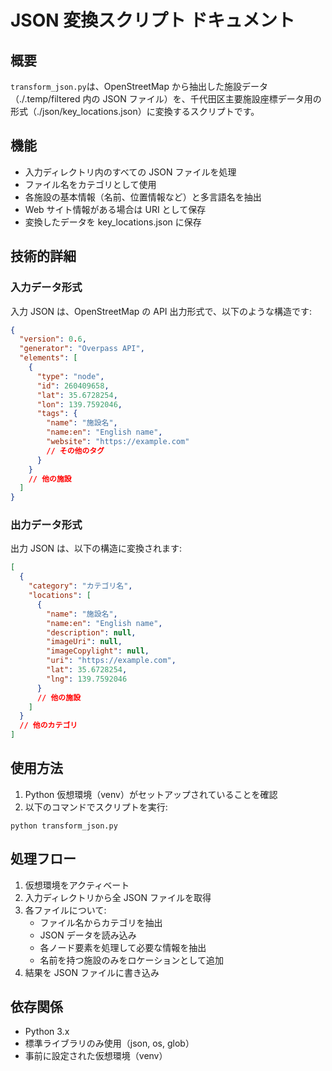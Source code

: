 # JSON 変換スクリプト ドキュメント

## 概要

`transform_json.py`は、OpenStreetMap から抽出した施設データ（./.temp/filtered 内の JSON ファイル）を、千代田区主要施設座標データ用の形式（./json/key_locations.json）に変換するスクリプトです。

## 機能

- 入力ディレクトリ内のすべての JSON ファイルを処理
- ファイル名をカテゴリとして使用
- 各施設の基本情報（名前、位置情報など）と多言語名を抽出
- Web サイト情報がある場合は URI として保存
- 変換したデータを key_locations.json に保存

## 技術的詳細

### 入力データ形式

入力 JSON は、OpenStreetMap の API 出力形式で、以下のような構造です:

```json
{
  "version": 0.6,
  "generator": "Overpass API",
  "elements": [
    {
      "type": "node",
      "id": 260409658,
      "lat": 35.6728254,
      "lon": 139.7592046,
      "tags": {
        "name": "施設名",
        "name:en": "English name",
        "website": "https://example.com"
        // その他のタグ
      }
    }
    // 他の施設
  ]
}
```

### 出力データ形式

出力 JSON は、以下の構造に変換されます:

```json
[
  {
    "category": "カテゴリ名",
    "locations": [
      {
        "name": "施設名",
        "name:en": "English name",
        "description": null,
        "imageUri": null,
        "imageCopylight": null,
        "uri": "https://example.com",
        "lat": 35.6728254,
        "lng": 139.7592046
      }
      // 他の施設
    ]
  }
  // 他のカテゴリ
]
```

## 使用方法

1. Python 仮想環境（venv）がセットアップされていることを確認
2. 以下のコマンドでスクリプトを実行:

```
python transform_json.py
```

## 処理フロー

1. 仮想環境をアクティベート
2. 入力ディレクトリから全 JSON ファイルを取得
3. 各ファイルについて:
   - ファイル名からカテゴリを抽出
   - JSON データを読み込み
   - 各ノード要素を処理して必要な情報を抽出
   - 名前を持つ施設のみをロケーションとして追加
4. 結果を JSON ファイルに書き込み

## 依存関係

- Python 3.x
- 標準ライブラリのみ使用（json, os, glob）
- 事前に設定された仮想環境（venv）

